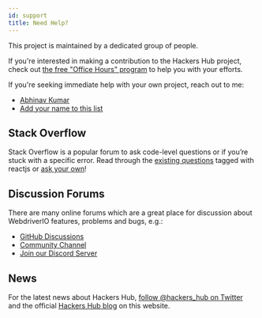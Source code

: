 ```yaml
---
id: support
title: Need Help?
---
```


This project is maintained by a dedicated group of people.

If you're interested in making a contribution to the Hackers Hub project, check out [the free "Office Hours" program](/blog/2020/07/01/office-hours) to help you with your efforts.

If you're seeking immediate help with your own project, reach out to me:

- [Abhinav Kumar](https://abhi6722.in)
- [Add your name to this list](https://github.com/Abhi6722/hackers-hub/edit/master/website/docs/Support.md)

## Stack Overflow

Stack Overflow is a popular forum to ask code-level questions or if you’re stuck with a specific error. Read through the [existing questions](https://stackoverflow.com/questions/tagged/hackers-hub) tagged with reactjs or [ask your own](https://stackoverflow.com/c/hackers-hub/questions)!

## Discussion Forums

There are many online forums which are a great place for discussion about WebdriverIO features, problems and bugs, e.g.:

- [GitHub Discussions](https://github.com/Abhi6722/hackers-hub/discussions)
- [Community Channel](https://gitter.im/official-hackers-hub/community)
- [Join our Discord Server](https://discord.gg/DXUFvjCR)

## News

For the latest news about Hackers Hub, [follow @hackers_hub on Twitter](https://twitter.com/hackers_hub) and the official [Hackers Hub blog](/blog) on this website.
